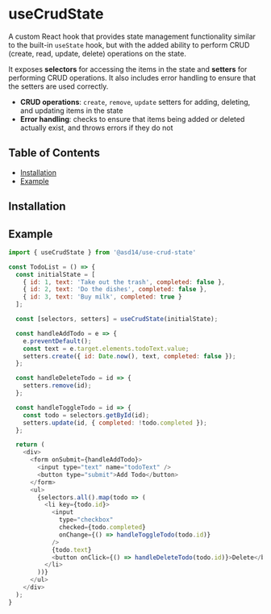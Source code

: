 # useCrudState

A custom React hook that provides state management functionality similar to the
built-in `useState` hook, but with the added ability to perform CRUD (create,
read, update, delete) operations on the state.

It exposes **selectors** for accessing the items in the state and **setters**
for performing CRUD operations. It also includes error handling to ensure that
the setters are used correctly.

- **CRUD operations**: `create`, `remove`, `update` setters for adding, deleting, and updating items in the state
- **Error handling**: checks to ensure that items being added or deleted actually exist, and throws errors if they do not

## Table of Contents

<!-- vim-markdown-toc GFM -->

- [Installation](#installation)
- [Example](#example)

<!-- vim-markdown-toc -->


## Installation

## Example

```javascript
import { useCrudState } from '@asd14/use-crud-state'

const TodoList = () => {
  const initialState = [
    { id: 1, text: 'Take out the trash', completed: false },
    { id: 2, text: 'Do the dishes', completed: false },
    { id: 3, text: 'Buy milk', completed: true }
  ];

  const [selectors, setters] = useCrudState(initialState);

  const handleAddTodo = e => {
    e.preventDefault();
    const text = e.target.elements.todoText.value;
    setters.create({ id: Date.now(), text, completed: false });
  };

  const handleDeleteTodo = id => {
    setters.remove(id);
  };

  const handleToggleTodo = id => {
    const todo = selectors.getById(id);
    setters.update(id, { completed: !todo.completed });
  };

  return (
    <div>
      <form onSubmit={handleAddTodo}>
        <input type="text" name="todoText" />
        <button type="submit">Add Todo</button>
      </form>
      <ul>
        {selectors.all().map(todo => (
          <li key={todo.id}>
            <input
              type="checkbox"
              checked={todo.completed}
              onChange={() => handleToggleTodo(todo.id)}
            />
            {todo.text}
            <button onClick={() => handleDeleteTodo(todo.id)}>Delete</button>
          </li>
        ))}
      </ul>
    </div>
  );
}
```
